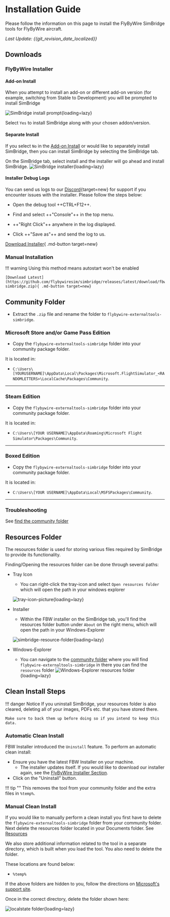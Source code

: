 # Installation Guide

Please follow the information on this page to install the FlyByWire SimBridge tools for FlyByWire aircraft.

*Last Update: {{git_revision_date_localized}}*

## Downloads

### FlyByWire Installer

#### Add-on Install

When you attempt to install an add-on or different add-on version (for example, switching from Stable to Development) you will be prompted to install SimBridge

![SimBridge install prompt](../assets/installer_prompt.png "Prompt to install SimBridge when installing an add-on that requires it"){loading=lazy}

Select `Yes` to install SimBridge along with your chosen addon/version.

#### Separate Install

If you select `No` in the [Add-on Install](#add-on-install) or would like to separately install SimBridge, then you can install SimBridge by selecting the SimBridge tab.

On the SimBridge tab, select install and the installer will go ahead and install SimBridge.
![SimBridge installer](../assets/simbridge_installing.png){loading=lazy}

#### Installer Debug Logs

You can send us logs to our [Discord](https://discord.gg/flybywire){target=new} for support if you encounter issues with the installer. Please follow the steps below:

  * Open the debug tool ++CTRL+F12++.

  * Find and select ++"Console"++ in the top menu.

  * ++"Right Click"++ anywhere in the log displayed.

  * Click ++"Save as"++ and send the log to us.

[Download Installer](https://api.flybywiresim.com/installer){ .md-button target=new}

### Manual Installation

!!! warning 
    Using this method means autostart won't be enabled

    [Download Latest](https://github.com/flybywiresim/simbridge/releases/latest/download/fbw-simbridge.zip){ .md-button target=new}

## Community Folder

- Extract the `.zip` file and rename the folder to `flybywire-externaltools-simbridge`.

### Microsoft Store and/or Game Pass Edition

- Copy the `flybywire-externaltools-simbridge` folder into your community package folder.

It is located in:

* `C:\Users\[YOURUSERNAME]\AppData\Local\Packages\Microsoft.FlightSimulator_<RANDOMLETTERS>\LocalCache\Packages\Community`.

---

### Steam Edition

- Copy the `flybywire-externaltools-simbridge` folder into your community package folder.

It is located in:

* `C:\Users\[YOUR USERNAME]\AppData\Roaming\Microsoft Flight Simulator\Packages\Community`.

---

### Boxed Edition

- Copy the `flybywire-externaltools-simbridge` folder into your community package folder.

It is located in:

* `C:\Users\[YOUR USERNAME]\AppData\Local\MSFSPackages\Community`.

---

### Troubleshooting

See [find the community folder](../../fbw-a32nx/installation.md#Troubleshooting)

## Resources Folder
The resources folder is used for storing various files required by SimBridge to provide its functionality. 
 
Finding/Opening the resources folder can be done through several paths:

- Tray Icon
    - You can right-click the tray-icon and select `Open resources folder` which will open the path in your windows 
     explorer

    ![tray-icon-picture](../assets/trayicon-resource.png){loading=lazy}

- Installer
    - Within the FBW installer on the SimBridge tab, you'll find the resources folder button under `About` on the right menu, which will open the path in your Windows-Explorer
  
    ![simbridge-resource-folder](../assets/simbridge_resourcefolder.jpg){loading=lazy}

- Windows-Explorer
    - You can navigate to the [community folder](#community-folder) where you will find 
     `flybywire-externaltools-simbridge` in there you can find the `resources` folder
  ![Windows-Explorer resources folder](../assets/simbridge-location.png){loading=lazy}

## Clean Install Steps

!!! danger Notice
    If you uninstall SimBridge, your resources folder is also cleared, deleting all of your images, PDFs etc. that you have stored there. 
    
    Make sure to back them up before doing so if you intend to keep this data.

### Automatic Clean Install

FBW Installer introduced the `Uninstall` feature. To perform an automatic clean install:

- Ensure you have the latest FBW Installer on your machine. 
    - The installer updates itself. If you would like to download our installer again, see the [FlyByWire Installer Section](#flybywire-installer).
- Click on the "Uninstall" button.


!!! tip ""
    This removes the tool from your community folder and the extra files in `%temp%`.

### Manual Clean Install

If you would like to manually perform a clean install you first have to delete the 
 `flybywire-externaltools-simbridge` folder from your community folder.
Next delete the resources folder located in your Documents folder. See [Resources](https://docs.flybywiresim.com/simbridge/install-configure/installation/#resources-folder)

We also store additional information related to the tool in a separate directory, which is built when you load the tool. You also need to delete the folder.

These locations are found below:

- `%temp%`

If the above folders are hidden to you, follow the directions on [Microsoft's support site](https://support.microsoft.com/en-us/windows/view-hidden-files-and-folders-in-windows-10-97fbc472-c603-9d90-91d0-1166d1d9f4b5).

Once in the correct directory, delete the folder shown here:

![localstate folder](../assets/temp_folder.png){loading=lazy}

